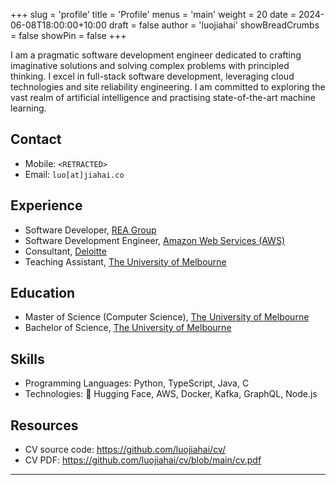 +++
slug = 'profile'
title = 'Profile'
menus = 'main'
weight = 20
date = 2024-06-08T18:00:00+10:00
draft = false
author = 'luojiahai'
showBreadCrumbs = false
showPin = false
+++

I am a pragmatic software development engineer dedicated to crafting imaginative solutions and solving complex problems
with principled thinking. I excel in full-stack software development, leveraging cloud technologies and site reliability
engineering. I am committed to exploring the vast realm of artificial intelligence and practising state-of-the-art
machine learning.

## Contact

- Mobile: `<RETRACTED>`
- Email: `luo[at]jiahai.co`

## Experience

- Software Developer, [REA Group](https://www.rea-group.com/)
- Software Development Engineer, [Amazon Web Services (AWS)](https://aws.amazon.com/)
- Consultant, [Deloitte](https://www.deloitte.com/)
- Teaching Assistant, [The University of Melbourne](https://www.unimelb.edu.au/)

## Education
- Master of Science (Computer Science), [The University of Melbourne](https://www.unimelb.edu.au/)
- Bachelor of Science, [The University of Melbourne](https://www.unimelb.edu.au/)

## Skills

- Programming Languages: Python, TypeScript, Java, C
- Technologies: 🤗 Hugging Face, AWS, Docker, Kafka, GraphQL, Node.js

## Resources

- CV source code: https://github.com/luojiahai/cv/
- CV PDF: https://github.com/luojiahai/cv/blob/main/cv.pdf

---
